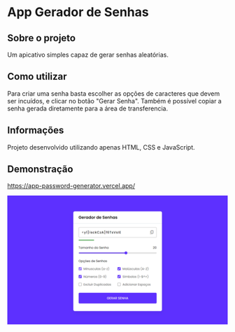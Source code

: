 # App Gerador de Senhas

## Sobre o projeto

Um apicativo simples capaz de gerar senhas aleatórias.

## Como utilizar

Para criar uma senha basta escolher as opções de caracteres que devem ser incuídos, e clicar no botão "Gerar Senha". Também é possível copiar a senha gerada diretamente para a área de transferencia.

## Informações

Projeto desenvolvido utilizando apenas HTML, CSS e JavaScript.

## Demonstração

https://app-password-generator.vercel.app/

<img src="screenshot.jpg"/>

